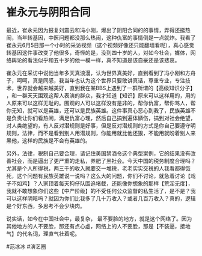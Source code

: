 # 崔永元与阴阳合同

最近，崔永元因为报复刘震云和冯小刚，爆出了阴阳合同的的事情，弄得还挺热闹，当年转基因，中医问题都没那么热闹，这种仇富的事情倒是一点就炸。我看了崔永元6月5日那一个小时的采访视频（这个视频好像还只能翻墙看呢），真心感觉转基因这件事改变了他很多，奇怪的是，没到四十岁的人，对如今社会，媒体，网络舆论的看法似乎和五十岁的他一模一样，真不知道是该自豪还是该悲哀。

崔永元在采访中说他当年多天真浪漫，认为世界真美好，直到看到了冯小刚和方舟子，呵呵，真是同感，我当年也认为这个世界只要敢讲真话，尊重专业，专注技术，世界就会越来越美好，直到我在某BBS上遇到了一群所谓的【高级知识分子】 ，和一群天天围观这帮人表演的群众，我才知道【知识】原来可以这样用的，用的人原来可以这样无耻的。围观的人可以这样没有是非的，帮你仇富，帮你骂人，帮你无知，就可以是英雄，还可以是民族英雄。这件事真心恶心到我了，民族英雄不是负责让你们看热闹，满足仇富心理，然后自己搞到遍体鳞伤，搞到对社会绝望，对人类绝望的，有人反对潜规则是好事，但是反对潜规则的方式是你自己要遵守明规则，法律，而不是看到别人用潜规则，你能用就比他还狠，不能用就盼着别人来黑他，这样的民族是不会有英雄的。

另外，法律，税制自己要合理，请记住美国禁酒令这个典型案例，它的结果没有改善社会，而是逼出了更严重的走私，养肥了黑社会。今天中国的税务制度合理吗？尤其是个人所得税，两三千的收入就要交一堆税，老老实实交税的人我看都得饿死，这个问题有民族英雄说一说吗？这么大的问题，你们不讨论，就急着讨论【戏子不如鸡】？人家顶着每天狗仔队围追堵截，还能像你想象的那样【荒淫无度】，我就不敢想象你们这些【中产阶级】的不受任何公众监督的私生活了，是不是？我可以这样阴暗吗？就因为你们比我多了几十万收入？或者几百万收入？真的，逻辑是个好东西，多思考不会少块肉。

说实话，如今在中国社会中，最复杂， 最不要脸的地方，就是这个网络了。因为其他地方的人不要脸，那还有点心虚，网络上的人不要脸，那是【不装逼，接地气】的代名词，理直气壮着呢。

#范冰冰
#演艺圈
